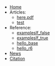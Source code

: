 * [Home](/)
* Articles: 
  - [here.pdf](vignettes/here.pdf ':ignore')
  - [test](vignettes/test.md)
* Reference: 
  - [examplesIf_false](man/examplesIf_false)
  - [examplesIf_true](man/examplesIf_true)
  - [hello_base](man/hello_base)
  - [hello_r6](man/hello_r6)
* [News](NEWS.md)
* [Citation](CITATION.md)
